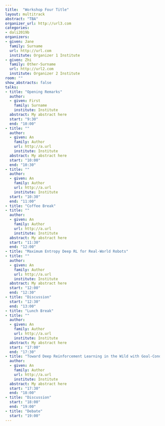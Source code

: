 ```yaml
---
title:  "Workshop Four Title"
layout: multitrack
abstract: "TBA"
organizer_url: http://url3.com
categories:
- dali2019b
organizers:
- given: Jane   
  family: Surname
  url: http://url.com
  institute: Organizer 1 Institute
- given: Zhi
  family: Other-Surname
  url: http://url2.com
  institute: Organizer 2 Institute
room: ""
show_abstracts: false
talks:
- title: "Opening Remarks"
  author: 
  - given: First
    family: Surname
    institute: Institute
  abstract: My abstract here
  start: "9:30"
  end: "10:00"
- title: "" 
  author: 
  - given: An
    family: Author
    url: http://a.url
    institute: Institute
  abstract: My abstract here
  start: "10:00"
  end: "10:30"
- title: "" 
  author: 
  - given: An
    family: Author
    url: http://a.url
    institute: Institute
  start: "10:30"
  end: "11:00"
- title: "Coffee Break"
- title: "" 
  author: 
  - given: An
    family: Author
    url: http://a.url
    institute: Institute
  abstract: My abstract here
  start: "11:30" 
  end: "12:00" 
- title: "Maximum Entropy Deep RL for Real-World Robots"
- title: "" 
  author: 
  - given: An
    family: Author
    url: http://a.url
    institute: Institute
  abstract: My abstract here
  start: "12:00" 
  end: "12:30" 
- title: "Discussion"
  start: "12:30" 
  end: "13:00" 
- title: "Lunch Break"
- title: ""
  author: 
  - given: An
    family: Author
    url: http://a.url
    institute: Institute
  abstract: My abstract here
  start: "17:00" 
  end: "17:30" 
- title: "Toward Deep Reinforcement Learning in the Wild with Goal-Conditioned Value Functions"
  author: 
  - given: An
    family: Author
    url: http://a.url
    institute: Institute
  abstract: My abstract here
  start: "17:30" 
  end: "18:00" 
- title: "Discussion" 
  start: "18:00"
  end: "19:00" 
- title: "Debate"
  start: "19:00"
---
```

